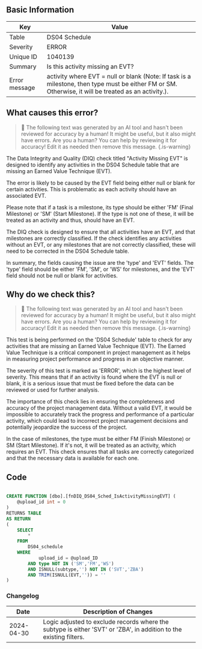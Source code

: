 ## Basic Information

| Key           | Value                                                                                                                                                |
| ------------- | ---------------------------------------------------------------------------------------------------------------------------------------------------- |
| Table         | DS04 Schedule                                                                                                                                        |
| Severity      | ERROR                                                                                                                                                |
| Unique ID     | 1040139                                                                                                                                              |
| Summary       | Is this activity missing an EVT?                                                                                                                     |
| Error message | activity where EVT = null or blank (Note: If task is a milestone, then type must be either FM or SM. Otherwise, it will be treated as an activity.). |

## What causes this error?

> :robot: The following text was generated by an AI tool and hasn't been reviewed for accuracy by a human! It might be useful, but it also might have errors. Are you a human? You can help by reviewing it for accuracy! Edit it as needed then remove this message.
> {.is-warning}

The Data Integrity and Quality (DIQ) check titled "Activity Missing EVT" is designed to identify any activities in the DS04 Schedule table that are missing an Earned Value Technique (EVT).

The error is likely to be caused by the EVT field being either null or blank for certain activities. This is problematic as each activity should have an associated EVT.

Please note that if a task is a milestone, its type should be either 'FM' (Final Milestone) or 'SM' (Start Milestone). If the type is not one of these, it will be treated as an activity and thus, should have an EVT.

The DIQ check is designed to ensure that all activities have an EVT, and that milestones are correctly classified. If the check identifies any activities without an EVT, or any milestones that are not correctly classified, these will need to be corrected in the DS04 Schedule table.

In summary, the fields causing the issue are the 'type' and 'EVT' fields. The 'type' field should be either 'FM', 'SM', or 'WS' for milestones, and the 'EVT' field should not be null or blank for activities.

## Why do we check this?

> :robot: The following text was generated by an AI tool and hasn't been reviewed for accuracy by a human! It might be useful, but it also might have errors. Are you a human? You can help by reviewing it for accuracy! Edit it as needed then remove this message.
> {.is-warning}

This test is being performed on the 'DS04 Schedule' table to check for any activities that are missing an Earned Value Technique (EVT). The Earned Value Technique is a critical component in project management as it helps in measuring project performance and progress in an objective manner.

The severity of this test is marked as 'ERROR', which is the highest level of severity. This means that if an activity is found where the EVT is null or blank, it is a serious issue that must be fixed before the data can be reviewed or used for further analysis.

The importance of this check lies in ensuring the completeness and accuracy of the project management data. Without a valid EVT, it would be impossible to accurately track the progress and performance of a particular activity, which could lead to incorrect project management decisions and potentially jeopardize the success of the project.

In the case of milestones, the type must be either FM (Finish Milestone) or SM (Start Milestone). If it's not, it will be treated as an activity, which requires an EVT. This check ensures that all tasks are correctly categorized and that the necessary data is available for each one.

## Code

```sql

CREATE FUNCTION [dbo].[fnDIQ_DS04_Sched_IsActivityMissingEVT] (
	@upload_id int = 0
)
RETURNS TABLE
AS RETURN
(
	SELECT
		*
	FROM
		DS04_schedule
	WHERE
			upload_id = @upload_ID
		AND type NOT IN ('SM','FM','WS')
		AND ISNULL(subtype,'') NOT IN ('SVT','ZBA')
		AND TRIM(ISNULL(EVT,'')) = ''
)
```

### Changelog

| Date       | Description of Changes                                                                                             |
| ---------- | ------------------------------------------------------------------------------------------------------------------ |
| 2024-04-30 | Logic adjusted to exclude records where the subtype is either 'SVT' or 'ZBA', in addition to the existing filters. |
